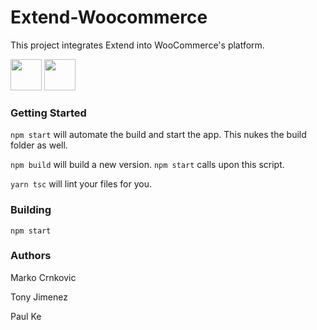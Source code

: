 # Extend-Woocommerce
This project integrates Extend into WooCommerce's platform.

<img src="https://media-exp1.licdn.com/dms/image/C560BAQEC8uvUayHVxw/company-logo_200_200/0?e=1590019200&v=beta&t=Cu8En-2EQZSiCgdF-W3uXlSaeDzkwk8KvQckEvhqLGY" width="50" height="50" >
<img src="https://upload.wikimedia.org/wikipedia/commons/thumb/2/2a/WooCommerce_logo.svg/250px-WooCommerce_logo.svg.png" height="50" >


### Getting Started

`npm start` will automate the build and start the app. This nukes the build folder as well.

`npm build` will build a new version. `npm start` calls upon this script.

`yarn tsc` will lint your files for you.

### Building
`npm start`

### Authors
Marko Crnkovic

Tony Jimenez

Paul Ke

